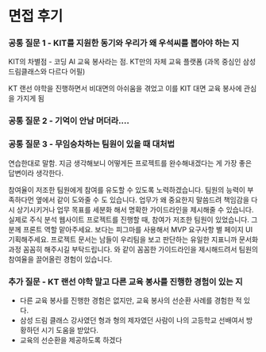 # 면접 후기

### 공통 질문 1 - KIT를 지원한 동기와 우리가 왜 우석씨를 뽑아야 하는 지

KIT의 차별점 - 코딩 AI 교육 봉사라는 점. KT만의 자체 교육 플랫폼 (과목 중심인 삼성드림클래스와 다르다 어필)

KT 랜선 야학을 진행하면서 비대면의 아쉬움을 겪었고 이를 KIT 대면 교육 봉사에 관심을 가지게 됨

### 공통 질문 2 - 기억이 안남 머더라….

### 공통 질문 3 - 무임승차하는 팀원이 있을 때 대처법

연습한대로 말함.
지금 생각해보니 어떻게든 프로젝트를 완수해내겠다는 게 가장 좋은 답변이라 생각한다.

참여율이 저조한 팀원에게 참여를 유도할 수 있도록 노력하겠습니다. 팀원의 능력이 부족하다먼 옆에서 같이 도와줄 수 도 있습니다. 업무가 왜 중요한지 말씀드려 책임감을 다시 상기시키거나 업무 목표를 세분화 해서 명확한 가이드라인을 제시해줄 수 있습니다. 실제로 주식 분석 웹사이트 프로젝트를 진행할 때, 참여가 저조한 팀원이 있었습니다. 그 분께 프론트 역할 맡아주세요. 보다는 피그마를 사용해서 MVP 요구사항 별 페이지 UI 기획해주세요. 프로젝트 문서는 남들이 우리팀을 보고 판단하는 유일한 지표니까 문서화 과정 꼼꼼히 해주시길 부탁드립니다. 와 같이 꼼꼼한 가이드라인을 제시해드려서 팀원의 참여율을 끌어올린 경험이 있습니다.

### 추가 질문 - KT 랜선 야학 말고 다른 교육 봉사를 진행한 경험이 있는 지

- 다른 교육 봉사를 진행한 경험은 없지만, 교육 봉사의 선순환 사례를 경험한 적 있다.
- 삼성 드림 클래스 강사였던 형과 형의 제자였던 사람이 나의 고등학교 선배여서 방황하던 시기 도움을 받았다.
- 교육의 선순환을 제공하도록 하겠다